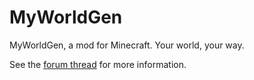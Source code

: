 MyWorldGen
==========

MyWorldGen, a mod for Minecraft. Your world, your way.

See the [forum thread](http://www.minecraftforum.net/topic/1902599-) for more information.
